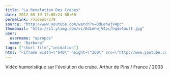 ```yaml
---
title: "La Revolution Des Crabes"
date: 2012-05-19 12:08:24 00:00
permalink: /videos/379
source: "http://www.youtube.com/watch?v=DdLehwjV4pc"
thumbnail: "http://i1.ytimg.com/vi/DdLehwjV4pc/hqdefault.jpg"
user:
  username: "apropos"
  name: "Barbara"
tags: ["short film","animation"]
html: "<iframe width=\"640\" height=\"360\" src=\"http://www.youtube.com/embed/DdLehwjV4pc?wmode=transparent&fs=1&feature=oembed\" frameborder=\"0\" allowfullscreen></iframe>"
---
```


Vidéo humoristique sur l'évolution du crabe.
Arthur de Pins / France / 2003